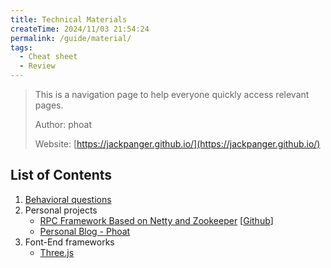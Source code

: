 ```yaml
---
title: Technical Materials
createTime: 2024/11/03 21:54:24
permalink: /guide/material/
tags:
  - Cheat sheet
  - Review
---
```


> This is a navigation page to help everyone quickly access relevant pages.
>
> Author: phoat
>
> Website: [https://jackpanger.github.io/](https://jackpanger.github.io/)

## List of Contents

1. [Behavioral questions](https://docs.google.com/document/d/14PK_qckkilFRnItaO5X4SV3kNhjruhNMNzAngxI2myI/edit?tab=t.0#heading=h.de30cqrsvpnt)
2. Personal projects
   - [RPC Framework Based on Netty and Zookeeper](./personal-projects/RPC.md) [[Github](https://github.com/Jackpanger/jrpc)]
   - [Personal Blog - Phoat](https://github.com/Jackpanger/jackpanger.github.io)
3. Font-End frameworks
   - [Three.js](./font-end/three-js/basic.md)
